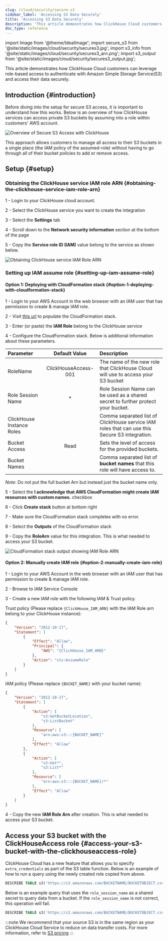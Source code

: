 ```yaml
---
slug: /cloud/security/secure-s3
sidebar_label: 'Accessing S3 Data Securely'
title: 'Accessing S3 Data Securely'
description: 'This article demonstrates how ClickHouse Cloud customers can leverage role-based access to authenticate with Amazon Simple Storage Service(S3) and access their data securely.'
doc_type: reference
---
```


import Image from '@theme/IdealImage';
import secure_s3 from '@site/static/images/cloud/security/secures3.jpg';
import s3_info from '@site/static/images/cloud/security/secures3_arn.png';
import s3_output from '@site/static/images/cloud/security/secures3_output.jpg';

This article demonstrates how ClickHouse Cloud customers can leverage role-based access to authenticate with Amazon Simple Storage Service(S3) and access their data securely.

## Introduction {#introduction}

Before diving into the setup for secure S3 access, it is important to understand how this works. Below is an overview of how ClickHouse services can access private S3 buckets by assuming into a role within customers' AWS account.

<Image img={secure_s3} size="md" alt="Overview of Secure S3 Access with ClickHouse"/>

This approach allows customers to manage all access to their S3 buckets in a single place (the IAM policy of the assumed-role) without having to go through all of their bucket policies to add or remove access.

## Setup {#setup}

### Obtaining the ClickHouse service IAM role ARN {#obtaining-the-clickhouse-service-iam-role-arn}

1 - Login to your ClickHouse cloud account.

2 - Select the ClickHouse service you want to create the integration

3 - Select the **Settings** tab

4 - Scroll down to the **Network security information** section at the bottom of the page

5 - Copy the **Service role ID (IAM)** value belong to the service as shown below.

<Image img={s3_info} size="lg" alt="Obtaining ClickHouse service IAM Role ARN" border />

### Setting up IAM assume role {#setting-up-iam-assume-role}

#### Option 1: Deploying with CloudFormation stack {#option-1-deploying-with-cloudformation-stack}

1 - Login to your AWS Account in the web browser with an IAM user that has permission to create & manage IAM role.

2 - Visit [this url](https://us-west-2.console.aws.amazon.com/cloudformation/home?region=us-west-2#/stacks/quickcreate?templateURL=https://s3.us-east-2.amazonaws.com/clickhouse-public-resources.clickhouse.cloud/cf-templates/secure-s3.yaml&stackName=ClickHouseSecureS3) to populate the CloudFormation stack.

3 - Enter (or paste) the **IAM Role** belong to the ClickHouse service

4 - Configure the CloudFormation stack. Below is additional information about these parameters.

| Parameter                 | Default Value        | Description                                                                                        |
| :---                      |    :----:            | :----                                                                                              |
| RoleName                  | ClickHouseAccess-001 | The name of the new role that ClickHouse Cloud will use to access your S3 bucket                   |
| Role Session Name         |      *               | Role Session Name can be used as a shared secret to further protect your bucket.                   |
| ClickHouse Instance Roles |                      | Comma separated list of ClickHouse service IAM roles that can use this Secure S3 integration.      |
| Bucket Access             |    Read              | Sets the level of access for the provided buckets.                                                 |
| Bucket Names              |                      | Comma separated list of **bucket names** that this role will have access to.                       |

*Note*: Do not put the full bucket Arn but instead just the bucket name only.

5 - Select the **I acknowledge that AWS CloudFormation might create IAM resources with custom names.** checkbox

6 - Click **Create stack** button at bottom right

7 - Make sure the CloudFormation stack completes with no error.

8 - Select the **Outputs** of the CloudFormation stack

9 - Copy the **RoleArn** value for this integration. This is what needed to access your S3 bucket.

<Image img={s3_output} size="lg" alt="CloudFormation stack output showing IAM Role ARN" border />

#### Option 2: Manually create IAM role {#option-2-manually-create-iam-role}

1 - Login to your AWS Account in the web browser with an IAM user that has permission to create & manage IAM role.

2 - Browse to IAM Service Console

3 - Create a new IAM role with the following IAM & Trust policy.

Trust policy  (Please replace `{ClickHouse_IAM_ARN}` with the IAM Role arn belong to your ClickHouse instance):

```json
{
    "Version": "2012-10-17",
    "Statement": [
        {
            "Effect": "Allow",
            "Principal": {
                "AWS": "{ClickHouse_IAM_ARN}"
            },
            "Action": "sts:AssumeRole"
        }
    ]
}
```

IAM policy (Please replace `{BUCKET_NAME}` with your bucket name):

```json
{
    "Version": "2012-10-17",
    "Statement": [
        {
            "Action": [
                "s3:GetBucketLocation",
                "s3:ListBucket"
            ],
            "Resource": [
                "arn:aws:s3:::{BUCKET_NAME}"
            ],
            "Effect": "Allow"
        },
        {
            "Action": [
                "s3:Get*",
                "s3:List*"
            ],
            "Resource": [
                "arn:aws:s3:::{BUCKET_NAME}/*"
            ],
            "Effect": "Allow"
        }
    ]
}
```

4 - Copy the new **IAM Role Arn** after creation. This is what needed to access your S3 bucket.

## Access your S3 bucket with the ClickHouseAccess role {#access-your-s3-bucket-with-the-clickhouseaccess-role}

ClickHouse Cloud has a new feature that allows you to specify `extra_credentials` as part of the S3 table function. Below is an example of how to run a query using the newly created role copied from above.

```sql
DESCRIBE TABLE s3('https://s3.amazonaws.com/BUCKETNAME/BUCKETOBJECT.csv','CSVWithNames',extra_credentials(role_arn = 'arn:aws:iam::111111111111:role/ClickHouseAccessRole-001'))
```

Below is an example query that uses the `role_session_name` as a shared secret to query data from a bucket. If the `role_session_name` is not correct, this operation will fail.

```sql
DESCRIBE TABLE s3('https://s3.amazonaws.com/BUCKETNAME/BUCKETOBJECT.csv','CSVWithNames',extra_credentials(role_arn = 'arn:aws:iam::111111111111:role/ClickHouseAccessRole-001', role_session_name = 'secret-role-name'))
```

:::note
We recommend that your source S3 is in the same region as your ClickHouse Cloud Service to reduce on data transfer costs. For more information, refer to [S3 pricing]( https://aws.amazon.com/s3/pricing/)
:::

